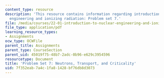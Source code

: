 ```yaml
---
content_type: resource
description: 'This resource contains information regarding introduction to nuclear
  engineering and ionizing radiation: Problem set 7.'
file: /media/courses/22-01-introduction-to-nuclear-engineering-and-ionizing-radiation-fall-2016/7f352eab7a4c1fa81428bf76db8d3073_MIT22_01F16_ProblemSet7.pdf
file_type: application/pdf
learning_resource_types:
- Assignments
ocw_type: OCWFile
parent_title: Assignments
parent_type: CourseSection
parent_uid: 45019f75-48b7-2adc-0b96-e629c3954596
resourcetype: Document
title: 'Problem Set 7: Neutrons, Transport, and Criticality'
uid: 7f352eab-7a4c-1fa8-1428-bf76db8d3073
---
```

